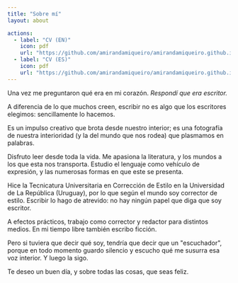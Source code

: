 ```yaml
---
title: "Sobre mí"
layout: about

actions:
  - label: "CV (EN)"
    icon: pdf
    url: "https://github.com/amirandamiqueiro/amirandamiqueiro.github.io/tree/master/assets/cvlatex.pdf"
  - label: "CV (ES)"
    icon: pdf
    url: "https://github.com/amirandamiqueiro/amirandamiqueiro.github.io/blob/master/assets/cvlatexes.pdf"
---
```


Una vez me preguntaron qué era en mi corazón. *Respondí que era escritor.*

A diferencia de lo que muchos creen, escribir no es algo que los escritores elegimos: sencillamente lo hacemos. 

Es un impulso creativo que brota desde nuestro interior; es una fotografía de nuestra interioridad (y la del mundo que nos rodea) que plasmamos en palabras.

Disfruto leer desde toda la vida. Me apasiona la literatura, y los mundos a los que esta nos transporta. Estudio el lenguaje como vehículo de expresión, y las numerosas formas en que este se presenta.

Hice la Tecnicatura Universitaria en Corrección de Estilo en la Universidad de La República (Uruguay), por lo que según el mundo soy corrector de estilo. Escribir lo hago de atrevido: no hay ningún papel que diga que soy escritor.

A efectos prácticos, trabajo como corrector y redactor para distintos medios. En mi tiempo libre también escribo ficción.

Pero si tuviera que decir qué soy, tendría que decir que un "escuchador", porque en todo momento guardo silencio y escucho qué me susurra esa voz interior. Y luego la sigo.

Te deseo un buen día, y sobre todas las cosas, que seas feliz.
